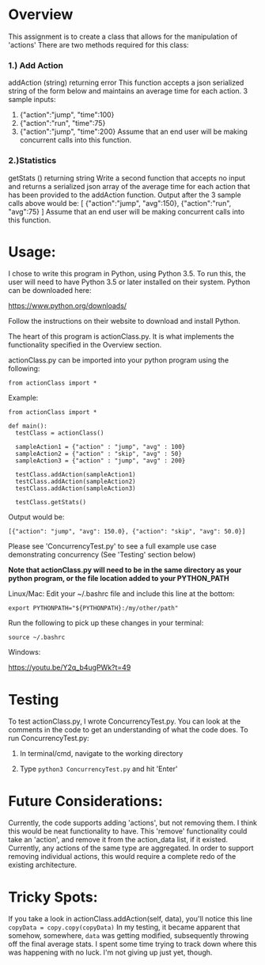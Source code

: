 # Overview

This assignment is to create a class that allows for the manipulation of 'actions'
There are two methods required for this class:

### 1.) Add Action
addAction (string) returning error
This function accepts a json serialized string of the form below and maintains an average time
for each action. 3 sample inputs:
  1. {"action":"jump", "time":100}
  2. {"action":"run", "time":75}
  3. {"action":"jump", "time":200}
Assume that an end user will be making concurrent calls into this function.
### 2.)Statistics
getStats () returning string
Write a second function that accepts no input and returns a serialized json array of the average
time for each action that has been provided to the addAction function. Output after the 3
sample calls above would be:
[
{"action":"jump", "avg":150},
{"action":"run", "avg":75}
]
Assume that an end user will be making concurrent calls into this function.


# Usage:
I chose to write this program in Python, using Python 3.5. To run this, the user will need to have
Python 3.5 or later installed on their system. Python can be downloaded here:

https://www.python.org/downloads/

Follow the instructions on their website to download and install Python. 

The heart of this program is actionClass.py. It is what implements the functionality specified in the Overview section.

actionClass.py can be imported into your python program using the following:

  `from actionClass import *`


Example:

```
from actionClass import *

def main():
  testClass = actionClass()

  sampleAction1 = {"action" : "jump", "avg" : 100}
  sampleAction2 = {"action" : "skip", "avg" : 50}
  sampleAction3 = {"action" : "jump", "avg" : 200}

  testClass.addAction(sampleAction1)
  testClass.addAction(sampleAction2)
  testClass.addAction(sampleAction3)

  testClass.getStats()
  ```

  Output would be:

  `[{"action": "jump", "avg": 150.0}, {"action": "skip", "avg": 50.0}]`


Please see 'ConcurrencyTest.py' to see a full example use case demonstrating concurrency (See 'Testing' section below)

**Note that actionClass.py will need to be in the same directory as your python program,
or the file location added to your PYTHON_PATH**

Linux/Mac:
Edit your  ~/.bashrc file and include this line at the bottom:

`export PYTHONPATH="${PYTHONPATH}:/my/other/path"`

Run the following to pick up these changes in your terminal:

`source ~/.bashrc`

Windows:

https://youtu.be/Y2q_b4ugPWk?t=49



# Testing
To test actionClass.py, I wrote ConcurrencyTest.py. You can look at the comments in the code to get an understanding
of what the code does. To run ConcurrencyTest.py:

1. In terminal/cmd, navigate to the working directory

2. Type `python3 ConcurrencyTest.py` and hit 'Enter'


# Future Considerations:
Currently, the code supports adding 'actions', but not removing them. I think
this would be neat functionality to have. This 'remove' functionality could take
an 'action', and remove it from the action_data list, if it existed. Currently, 
any actions of the same type are aggregated. In order to support removing individual
actions, this would require a complete redo of the existing architecture. 

# Tricky Spots:
If you take a look in actionClass.addAction(self, data), you'll notice this line
`copyData = copy.copy(copyData)`
In my testing, it became apparent that somehow, somewhere, `data` was getting
modified, subsequently throwing off the final average stats. I spent some time
trying to track down where this was happening with no luck. I'm not giving up
just yet, though.
